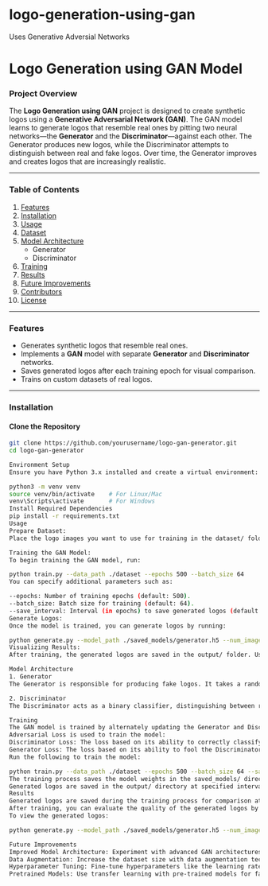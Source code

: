 # logo-generation-using-gan
Uses Generative Adversial Networks
# **Logo Generation using GAN Model**

### **Project Overview**
The **Logo Generation using GAN** project is designed to create synthetic logos using a **Generative Adversarial Network (GAN)**. The GAN model learns to generate logos that resemble real ones by pitting two neural networks—the **Generator** and the **Discriminator**—against each other. The Generator produces new logos, while the Discriminator attempts to distinguish between real and fake logos. Over time, the Generator improves and creates logos that are increasingly realistic.

---

### **Table of Contents**
1. [Features](#features)
2. [Installation](#installation)
3. [Usage](#usage)
4. [Dataset](#dataset)
5. [Model Architecture](#model-architecture)
   - Generator
   - Discriminator
6. [Training](#training)
7. [Results](#results)
8. [Future Improvements](#future-improvements)
9. [Contributors](#contributors)
10. [License](#license)

---

### **Features**
- Generates synthetic logos that resemble real ones.
- Implements a **GAN** model with separate **Generator** and **Discriminator** networks.
- Saves generated logos after each training epoch for visual comparison.
- Trains on custom datasets of real logos.

---

### **Installation**

#### **Clone the Repository**
```bash
git clone https://github.com/yourusername/logo-gan-generator.git
cd logo-gan-generator

Environment Setup
Ensure you have Python 3.x installed and create a virtual environment:

python3 -m venv venv
source venv/bin/activate    # For Linux/Mac
venv\Scripts\activate       # For Windows
Install Required Dependencies
pip install -r requirements.txt
Usage
Prepare Dataset:
Place the logo images you want to use for training in the dataset/ folder.

Training the GAN Model:
To begin training the GAN model, run:

python train.py --data_path ./dataset --epochs 500 --batch_size 64
You can specify additional parameters such as:

--epochs: Number of training epochs (default: 500).
--batch_size: Batch size for training (default: 64).
--save_interval: Interval (in epochs) to save generated logos (default: 50).
Generate Logos:
Once the model is trained, you can generate logos by running:

python generate.py --model_path ./saved_models/generator.h5 --num_images 10
Visualizing Results:
After training, the generated logos are saved in the output/ folder. Use any image viewer to inspect them.

Model Architecture
1. Generator
The Generator is responsible for producing fake logos. It takes a random noise vector as input and generates a logo image through a series of transposed convolutional layers. The goal of the Generator is to create logos that can fool the Discriminator into thinking they are real.

2. Discriminator
The Discriminator acts as a binary classifier, distinguishing between real and fake logos. It processes logo images through a series of convolutional layers and outputs a probability score indicating whether the input image is real or generated.

Training
The GAN model is trained by alternately updating the Generator and Discriminator.
Adversarial Loss is used to train the model:
Discriminator Loss: The loss based on its ability to correctly classify real and fake logos.
Generator Loss: The loss based on its ability to fool the Discriminator into classifying generated logos as real.
Run the following to train the model:

python train.py --data_path ./dataset --epochs 500 --batch_size 64 --save_interval 50
The training process saves the model weights in the saved_models/ directory.
Generated logos are saved in the output/ directory at specified intervals.
Results
Generated logos are saved during the training process for comparison at each epoch.
After training, you can evaluate the quality of the generated logos by comparing them to real logos visually.
To view the generated logos:

python generate.py --model_path ./saved_models/generator.h5 --num_images 10

Future Improvements
Improved Model Architecture: Experiment with advanced GAN architectures such as DCGAN, StyleGAN, or ProGAN to improve the quality of generated logos.
Data Augmentation: Increase the dataset size with data augmentation techniques to improve model generalization.
Hyperparameter Tuning: Fine-tune hyperparameters like the learning rate, batch size, and network depth to improve performance.
Pretrained Models: Use transfer learning with pre-trained models for faster convergence.

